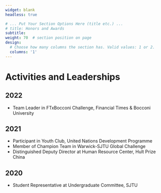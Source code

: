 ```yaml
---
widget: blank
headless: true

# ... Put Your Section Options Here (title etc.) ...
# title: Honors and Awards
subtitle:
weight: 70  # section position on page
design:
  # Choose how many columns the section has. Valid values: 1 or 2.
  columns: '1'
---
```


# Activities and Leaderships
## 2022
-	Team Leader in FTxBocconi Challenge, Financial Times & Bocconi University

## 2021
-	Participant in Youth Club, United Nations Development Programme
- Member of Champion Team in Warwick-SJTU Global Challenge
- Distinguished Deputy Director at Human Resource Center, Hult Prize China

## 2020
- Student Representative at Undergraduate Committee, SJTU